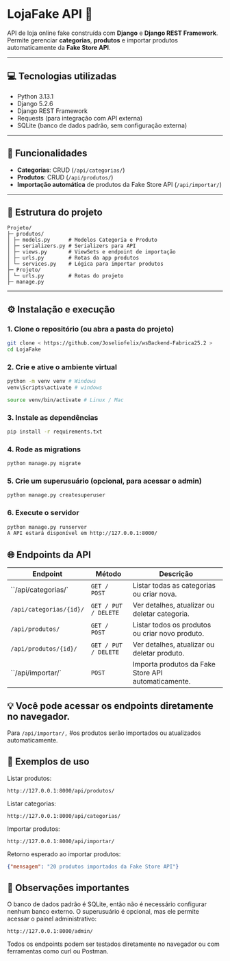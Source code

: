 # LojaFake API 🛒

API de loja online fake construída com **Django** e **Django REST Framework**.  
Permite gerenciar **categorias**, **produtos** e importar produtos automaticamente da **Fake Store API**.

-----------------------------------------------------------------------------------

## 💻 Tecnologias utilizadas

- Python 3.13.1 
- Django 5.2.6  
- Django REST Framework  
- Requests (para integração com API externa)  
- SQLite (banco de dados padrão, sem configuração externa)

-----------------------------------------------------------------------------------

## 🔧 Funcionalidades

- **Categorias**: CRUD (`/api/categorias/`)  
- **Produtos**: CRUD (`/api/produtos/`)  
- **Importação automática** de produtos da Fake Store API (`/api/importar/`)

-----------------------------------------------------------------------------------

## 📁 Estrutura do projeto

```text
Projeto/
├─ produtos/
│ ├─ models.py      # Modelos Categoria e Produto
│ ├─ serializers.py # Serializers para API
│ ├─ views.py       # ViewSets e endpoint de importação
│ ├─ urls.py        # Rotas da app produtos
│ └─ services.py    # Lógica para importar produtos
├─ Projeto/
│ └─ urls.py        # Rotas do projeto
├─ manage.py
```
-----------------------------------------------------------------------------------

## ⚙️ Instalação e execução

### 1. Clone o repositório (ou abra a pasta do projeto)

```bash
git clone < https://github.com/Joseliofelix/wsBackend-Fabrica25.2 >
cd LojaFake
```
### 2. Crie e ative o ambiente virtual
```bash
python -m venv venv # Windows
venv\Scripts\activate # windows

source venv/bin/activate # Linux / Mac
```
### 3. Instale as dependências
```bash
pip install -r requirements.txt
```
### 4. Rode as migrations
```bash
python manage.py migrate
```
### 5. Crie um superusuário (opcional, para acessar o admin)
```bash
python manage.py createsuperuser
```
### 6. Execute o servidor
```bash
python manage.py runserver
A API estará disponível em http://127.0.0.1:8000/
```

## 🌐 Endpoints da API

| Endpoint                |       Método         |                     Descrição                      |
|-------------------------|----------------------|----------------------------------------------------|
| ``/api/categorias/`     | `GET / POST`         |  Listar todas as categorias ou criar nova.         |
| `/api/categorias/{id}/` | `GET / PUT / DELETE` |  Ver detalhes, atualizar ou deletar categoria.     |
| `/api/produtos/`        | `GET / POST`         |  Listar todos os produtos ou criar novo produto.   |
| `/api/produtos/{id}/`   | `GET / PUT / DELETE` | Ver detalhes, atualizar ou deletar produto.        |
| ``/api/importar/`       | `POST`               | Importa produtos da Fake Store API automaticamente.|


## 💡 Você pode acessar os endpoints diretamente no navegador.

Para `/api/importar/,`  #os produtos serão importados ou atualizados automaticamente.

## 📌 Exemplos de uso

Listar produtos:

`http://127.0.0.1:8000/api/produtos/`

Listar categorias:

`http://127.0.0.1:8000/api/categorias/`

Importar produtos:

`http://127.0.0.1:8000/api/importar/`

Retorno esperado ao importar produtos:

```json
{"mensagem": "20 produtos importados da Fake Store API"}
```
## 📝 Observações importantes

O banco de dados padrão é SQLite, então não é necessário configurar nenhum banco externo.
O superusuário é opcional, mas ele permite acessar o painel administrativo:

`http://127.0.0.1:8000/admin/`

Todos os endpoints podem ser testados diretamente no navegador ou com ferramentas como curl ou Postman.